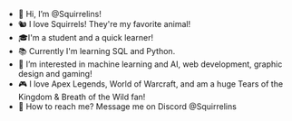 - 👋 Hi, I’m @Squirrelins!
- 🐿️ I love Squirrels! They're my favorite animal! 
- 🎓I'm a student and a quick learner!
- 📚 Currently I'm learning SQL and Python.
- 👀 I’m interested in machine learning and AI, web development, graphic design and gaming!
- 🎮 I love Apex Legends, World of Warcraft, and am a huge Tears of the Kingdom & Breath of the Wild fan!
- 💬 How to reach me? Message me on Discord @Squirrelins

